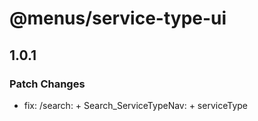 # @menus/service-type-ui

## 1.0.1
### Patch Changes

- fix: /search: + Search_ServiceTypeNav: + serviceType
